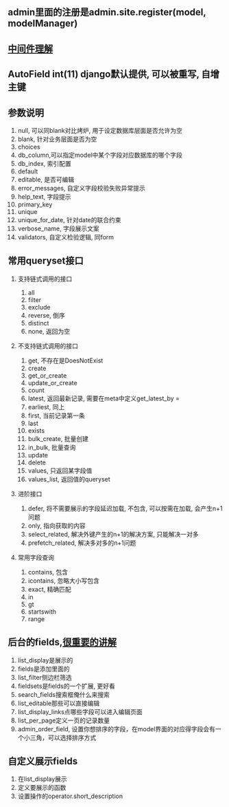 ## admin里面的注册是admin.site.register(model, modelManager)

## [中间件理解](https://segmentfault.com/a/1190000019992887#item-4-13)

## AutoField int(11) django默认提供, 可以被重写, 自增主键

## 参数说明
1. null, 可以同blank对比烤炉, 用于设定数据库层面是否允许为空
2. blank, 针对业务层面是否为空
3. choices
4. db_column,可以指定model中某个字段对应数据库的哪个字段
5. db_index, 索引配置
6. default
7. editable, 是否可编辑
8. error_messages, 自定义字段校验失败异常提示
9. help_text, 字段提示
10. primary_key
11. unique
12. unique_for_date, 针对date的联合约束
13. verbose_name, 字段展示文案
14. validators, 自定义检验逻辑, 同form
    

## 常用queryset接口
1. 支持链式调用的接口
   1. all
   2. filter
   3. exclude
   4. reverse, 倒序
   5. distinct
   6. none, 返回为空
2. 不支持链式调用的接口
   1. get, 不存在是DoesNotExist
   2. create
   3. get_or_create
   4. update_or_create
   5. count
   6. latest, 返回最新记录, 需要在meta中定义get_latest_by = <Feild>
   7. earliest, 同上
   8. first, 当前记录第一条
   9. last
   10. exists
   11. bulk_create, 批量创建
   12. in_bulk, 批量查询
   13. update
   14. delete
   15. values, 只返回某字段值
   16. values_list, 返回值的queryset

3. 进阶接口
   1. defer, 将不需要展示的字段延迟加载, 不包含, 可以按需在加载, 会产生n+1问题
   2. only, 指向获取的内容
   3. select_related, 解决外键产生的n+1的解决方案, 只能解决一对多
   4. prefetch_related, 解决多对多的n+1问题

4. 常用字段查询
   1. contains, 包含
   2. icontains, 忽略大小写包含
   3. exact, 精确匹配
   4. in
   5. gt
   6. startswith
   7. range


## 后台的fields,[很重要的讲解](https://www.jianshu.com/p/f4a8f04fc804)
1. list_display是展示的
2. fields是添加里面的
3. list_filter侧边栏筛选
4. fieldsets是fields的一个扩展, 更好看
5. search_fields搜索框俺什么来搜索
6. list_editable那些可以直接编辑
7. list_display_links点哪些字段可以进入编辑页面
8. list_per_page定义一页的记录数量
9. admin_order_field, 设置你想排序的字段，在model界面的对应得字段会有一个小三角，可以选择排序方式

## 自定义展示fields
1. 在list_display展示
2. 定义要展示的函数
3. 设置操作的operator.short_description